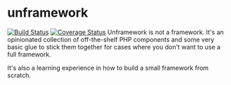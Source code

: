 # unframework
[![Build Status](https://travis-ci.org/matthewbdaly/unframework.svg?branch=master)](https://travis-ci.org/matthewbdaly/unframework)
[![Coverage Status](https://coveralls.io/repos/github/matthewbdaly/unframework/badge.svg?branch=master)](https://coveralls.io/github/matthewbdaly/unframework?branch=master)
Unframework is not a framework. It's an opinionated collection of off-the-shelf PHP components and some very basic glue to stick them together for cases where you don't want to use a full framework.

It's also a learning experience in how to build a small framework from scratch.
